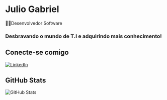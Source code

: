 # Julio Gabriel   

👩‍💻Desenvolvedor Software
### Desbravando o mundo de T.I e adquirindo mais conhecimento!

## Conecte-se comigo
[![LinkedIn](https://img.shields.io/badge/LinkedIn-0000ff?style=for-the-badge&logo=linkedin&logoColor=ffffff)](https://www.linkedin.com/in/juliogabriel-ti/)


## GitHub Stats

![GitHub Stats](https://github-readme-stats.vercel.app/api?username=juliogabriel-pe&show_icons=true&hide=contribs,prs&cache_seconds=86400&theme=aura)

